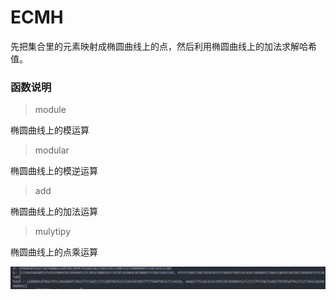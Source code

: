 # ECMH

先把集合里的元素映射成椭圆曲线上的点，然后利用椭圆曲线上的加法求解哈希值。

### 函数说明
>module

椭圆曲线上的模运算

>modular

椭圆曲线上的模逆运算
>add

椭圆曲线上的加法运算

>mulytipy

椭圆曲线上的点乘运算


![成果截图](https://github.com/Silver-Glacier/cryptology/blob/main/sm2-ECMH/png1.png)
